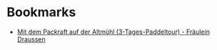 Bookmarks
=========
- [Mit dem Packraft auf der Altmühl (3-Tages-Paddeltour) - Fräulein Draussen](https://fraeulein-draussen.de/packraft-altmuehl-paddeltour/)

